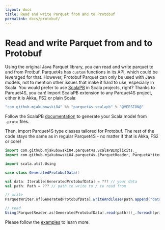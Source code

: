 ```yaml
---
layout: docs
title: Read and write Parquet from and to Protobuf
permalink: docs/protobuf/
---
```


# Read and write Parquet from and to Protobuf

Using the original Java Parquet library, you can read and write parquet to and from Protbuf. Parquet4s has `custom` functions in its API, which could be leveraged for that. However, Protobuf Parquet can only be used with Java models, not to mention other issues that make it hard to use, especially in Scala. You would prefer to use [ScalaPB](https://scalapb.github.io/) in Scala projects, right? Thanks to Parquet4S, you can! Import ScalaPB extension to any Parquet4S project, either it is Akka, FS2 or plain Scala:

```scala
"com.github.mjakubowski84" %% "parquet4s-scalapb" % "@VERSION@"
```

Follow the ScalaPB [documentation](https://scalapb.github.io/docs/installation) to generate your Scala model from `.proto` files.

Then, import Parquet4S type classes tailored for Protobuf. The rest of the code stays the same as in regular Parquet4S - no matter if that is Akka, FS2 or core!

```scala mdoc:compile-only
import com.github.mjakubowski84.parquet4s.ScalaPBImplicits._
import com.github.mjakubowski84.parquet4s.{ParquetReader, ParquetWriter, Path}

import scala.util.Using

case class GeneratedProtobufData()

val data: Iterable[GeneratedProtobufData] = ??? // your data
val path: Path = ??? // path to write to / to read from

// write
ParquetWriter.of[GeneratedProtobufData].writeAndClose(path.append("data.parquet"), data)

// read
Using(ParquetReader.as[GeneratedProtobufData].read(path))(_.foreach(println))
```

Please follow the [examples](https://github.com/mjakubowski84/parquet4s/tree/master/examples/src/main/scala/com/github/mjakubowski84/parquet4s/scalapb) to learn more.
